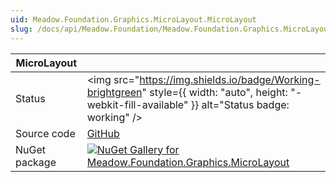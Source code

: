 ```yaml
---
uid: Meadow.Foundation.Graphics.MicroLayout.MicroLayout
slug: /docs/api/Meadow.Foundation/Meadow.Foundation.Graphics.MicroLayout.MicroLayout
---
```


| MicroLayout | |
|--------|--------|
| Status | <img src="https://img.shields.io/badge/Working-brightgreen" style={{ width: "auto", height: "-webkit-fill-available" }} alt="Status badge: working" /> |
| Source code | [GitHub](https://github.com/WildernessLabs/Meadow.Foundation/tree/main/Source/Meadow.Foundation.Libraries_and_Frameworks/Graphics.MicroLayout) |
| NuGet package | <a href="https://www.nuget.org/packages/Meadow.Foundation.Graphics.MicroLayout/" target="_blank"><img src="https://img.shields.io/nuget/v/Meadow.Foundation.Graphics.MicroLayout.svg?label=Meadow.Foundation.Graphics.MicroLayout" alt="NuGet Gallery for Meadow.Foundation.Graphics.MicroLayout" /></a> |

